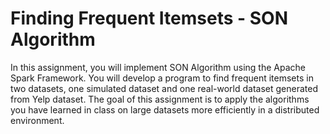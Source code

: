 # Finding Frequent Itemsets - SON Algorithm

In this assignment, you will implement SON Algorithm using the Apache Spark Framework. You will develop a program to find frequent itemsets in two datasets, one simulated dataset and one real-world dataset generated from Yelp dataset. The goal of this assignment is to apply the algorithms you have learned in class on large datasets more efficiently in a distributed environment.
